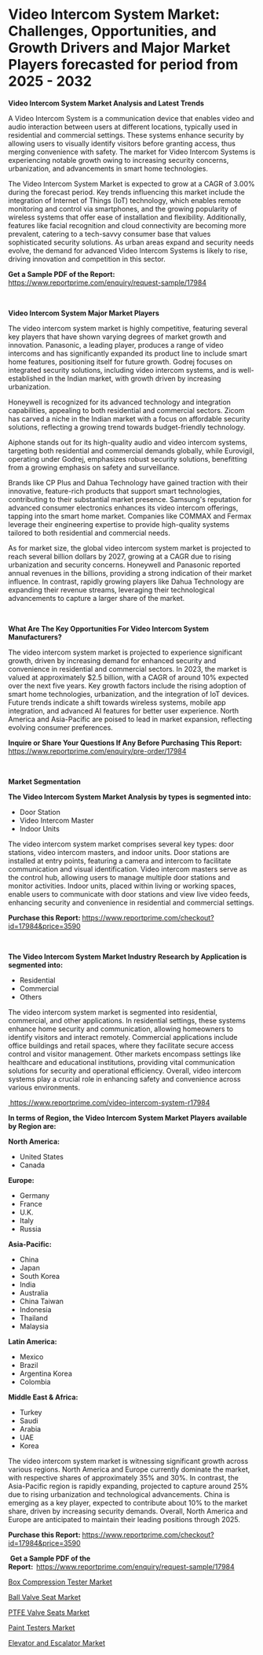 <p><h1>Video Intercom System Market: Challenges, Opportunities, and Growth Drivers and Major Market Players forecasted for period from 2025 - 2032</h1></p><p><strong>Video Intercom System Market Analysis and Latest Trends</strong></p>
<p><p>A Video Intercom System is a communication device that enables video and audio interaction between users at different locations, typically used in residential and commercial settings. These systems enhance security by allowing users to visually identify visitors before granting access, thus merging convenience with safety. The market for Video Intercom Systems is experiencing notable growth owing to increasing security concerns, urbanization, and advancements in smart home technologies.</p><p>The Video Intercom System Market is expected to grow at a CAGR of 3.00% during the forecast period. Key trends influencing this market include the integration of Internet of Things (IoT) technology, which enables remote monitoring and control via smartphones, and the growing popularity of wireless systems that offer ease of installation and flexibility. Additionally, features like facial recognition and cloud connectivity are becoming more prevalent, catering to a tech-savvy consumer base that values sophisticated security solutions. As urban areas expand and security needs evolve, the demand for advanced Video Intercom Systems is likely to rise, driving innovation and competition in this sector.</p></p>
<p><strong>Get a Sample PDF of the Report:&nbsp;</strong> <a href="https://www.reportprime.com/enquiry/request-sample/17984?utm_campaign=3519&utm_medium=2&utm_source=Github&utm_content=ia&utm_term=18032025&utm_id=video-intercom-system">https://www.reportprime.com/enquiry/request-sample/17984</a></p>
<p>&nbsp;</p>
<p><strong>Video Intercom System Major Market Players</strong></p>
<p><p>The video intercom system market is highly competitive, featuring several key players that have shown varying degrees of market growth and innovation. Panasonic, a leading player, produces a range of video intercoms and has significantly expanded its product line to include smart home features, positioning itself for future growth. Godrej focuses on integrated security solutions, including video intercom systems, and is well-established in the Indian market, with growth driven by increasing urbanization.</p><p>Honeywell is recognized for its advanced technology and integration capabilities, appealing to both residential and commercial sectors. Zicom has carved a niche in the Indian market with a focus on affordable security solutions, reflecting a growing trend towards budget-friendly technology.</p><p>Aiphone stands out for its high-quality audio and video intercom systems, targeting both residential and commercial demands globally, while Eurovigil, operating under Godrej, emphasizes robust security solutions, benefitting from a growing emphasis on safety and surveillance.</p><p>Brands like CP Plus and Dahua Technology have gained traction with their innovative, feature-rich products that support smart technologies, contributing to their substantial market presence. Samsung's reputation for advanced consumer electronics enhances its video intercom offerings, tapping into the smart home market. Companies like COMMAX and Fermax leverage their engineering expertise to provide high-quality systems tailored to both residential and commercial needs.</p><p>As for market size, the global video intercom system market is projected to reach several billion dollars by 2027, growing at a CAGR due to rising urbanization and security concerns. Honeywell and Panasonic reported annual revenues in the billions, providing a strong indication of their market influence. In contrast, rapidly growing players like Dahua Technology are expanding their revenue streams, leveraging their technological advancements to capture a larger share of the market.</p></p>
<p>&nbsp;</p>
<p><strong>What Are The Key Opportunities For Video Intercom System Manufacturers?</strong></p>
<p><p>The video intercom system market is projected to experience significant growth, driven by increasing demand for enhanced security and convenience in residential and commercial sectors. In 2023, the market is valued at approximately $2.5 billion, with a CAGR of around 10% expected over the next five years. Key growth factors include the rising adoption of smart home technologies, urbanization, and the integration of IoT devices. Future trends indicate a shift towards wireless systems, mobile app integration, and advanced AI features for better user experience. North America and Asia-Pacific are poised to lead in market expansion, reflecting evolving consumer preferences.</p></p>
<p><strong>Inquire or Share Your Questions If Any Before Purchasing This Report:</strong> <a href="https://www.reportprime.com/enquiry/pre-order/17984?utm_campaign=3519&utm_medium=2&utm_source=Github&utm_content=ia&utm_term=18032025&utm_id=video-intercom-system">https://www.reportprime.com/enquiry/pre-order/17984</a></p>
<p>&nbsp;</p>
<p><strong>Market Segmentation</strong></p>
<p><strong>The Video Intercom System Market Analysis by types is segmented into:</strong></p>
<p><ul><li>Door Station</li><li>Video Intercom Master</li><li>Indoor Units</li></ul></p>
<p><p>The video intercom system market comprises several key types: door stations, video intercom masters, and indoor units. Door stations are installed at entry points, featuring a camera and intercom to facilitate communication and visual identification. Video intercom masters serve as the control hub, allowing users to manage multiple door stations and monitor activities. Indoor units, placed within living or working spaces, enable users to communicate with door stations and view live video feeds, enhancing security and convenience in residential and commercial settings.</p></p>
<p><strong>Purchase this Report:&nbsp;</strong><a href="https://www.reportprime.com/checkout?id=17984&price=3590&utm_campaign=3519&utm_medium=2&utm_source=Github&utm_content=ia&utm_term=18032025&utm_id=video-intercom-system">https://www.reportprime.com/checkout?id=17984&price=3590</a></p>
<p>&nbsp;</p>
<p><strong>The Video Intercom System Market Industry Research by Application is segmented into:</strong></p>
<p><ul><li>Residential</li><li>Commercial</li><li>Others</li></ul></p>
<p><p>The video intercom system market is segmented into residential, commercial, and other applications. In residential settings, these systems enhance home security and communication, allowing homeowners to identify visitors and interact remotely. Commercial applications include office buildings and retail spaces, where they facilitate secure access control and visitor management. Other markets encompass settings like healthcare and educational institutions, providing vital communication solutions for security and operational efficiency. Overall, video intercom systems play a crucial role in enhancing safety and convenience across various environments.</p></p>
<p><a href="https://www.reportprime.com/video-intercom-system-r17984?utm_campaign=3519&utm_medium=2&utm_source=Github&utm_content=ia&utm_term=18032025&utm_id=video-intercom-system">&nbsp;https://www.reportprime.com/video-intercom-system-r17984</a></p>
<p><strong>In terms of Region, the Video Intercom System Market Players available by Region are:</strong></p>
<p>
    <p> <strong> North America: </strong>
        <ul>
            <li>United States</li>
            <li>Canada</li>
        </ul>
        </p> 
    <p> <strong> Europe: </strong>
        <ul>
            <li>Germany</li>
            <li>France</li>
            <li>U.K.</li>
            <li>Italy</li>
            <li>Russia</li>
        </ul>
        </p> 
    <p> <strong> Asia-Pacific: </strong>
        <ul>
            <li>China</li>
            <li>Japan</li>
            <li>South Korea</li>
            <li>India</li>
            <li>Australia</li>
            <li>China Taiwan</li>
            <li>Indonesia</li>
            <li>Thailand</li>
            <li>Malaysia</li>
        </ul>
        </p> 
    <p> <strong> Latin America: </strong>
        <ul>
            <li>Mexico</li>
            <li>Brazil</li>
            <li>Argentina Korea</li>
            <li>Colombia</li>
        </ul>
        </p> 
    <p> <strong> Middle East & Africa: </strong>
        <ul>
            <li>Turkey</li>
            <li>Saudi</li>
            <li>Arabia</li>
            <li>UAE</li>
            <li>Korea</li>
        </ul>
    </p>
    </p>
<p><p>The video intercom system market is witnessing significant growth across various regions. North America and Europe currently dominate the market, with respective shares of approximately 35% and 30%. In contrast, the Asia-Pacific region is rapidly expanding, projected to capture around 25% due to rising urbanization and technological advancements. China is emerging as a key player, expected to contribute about 10% to the market share, driven by increasing security demands. Overall, North America and Europe are anticipated to maintain their leading positions through 2025.</p></p>
<p><strong>Purchase this Report: </strong><a href="https://www.reportprime.com/checkout?id=17984&price=3590&utm_campaign=3519&utm_medium=2&utm_source=Github&utm_content=ia&utm_term=18032025&utm_id=video-intercom-system">https://www.reportprime.com/checkout?id=17984&price=3590</a></p>
<p>&nbsp;<strong>Get a Sample PDF of the Report:&nbsp;&nbsp;</strong><a href="https://www.reportprime.com/enquiry/request-sample/17984?utm_campaign=3519&utm_medium=2&utm_source=Github&utm_content=ia&utm_term=18032025&utm_id=video-intercom-system">https://www.reportprime.com/enquiry/request-sample/17984</a></p>
<p><strong></strong></p>
<p><p><a href="https://www.linkedin.com/pulse/box-compression-tester-market-overview-forecast-2025--o3ffe?utm_campaign=3519&utm_medium=2&utm_source=Github&utm_content=ia&utm_term=18032025&utm_id=video-intercom-system">Box Compression Tester Market</a></p><p><a href="https://www.linkedin.com/pulse/projected-growth-ball-valve-seat-market-from-2025-2032-spoze?utm_campaign=3519&utm_medium=2&utm_source=Github&utm_content=ia&utm_term=18032025&utm_id=video-intercom-system">Ball Valve Seat Market</a></p><p><a href="https://www.linkedin.com/pulse/ptfe-valve-seats-industry-report-examines-recent-innovations-o3aee?utm_campaign=3519&utm_medium=2&utm_source=Github&utm_content=ia&utm_term=18032025&utm_id=video-intercom-system">PTFE Valve Seats Market</a></p><p><a href="https://www.linkedin.com/pulse/market-size-trends-paint-testers-104-cagr-expected-from-2025-fkj7e?utm_campaign=3519&utm_medium=2&utm_source=Github&utm_content=ia&utm_term=18032025&utm_id=video-intercom-system">Paint Testers Market</a></p><p><a href="https://www.linkedin.com/pulse/factors-driving-growth-elevator-escalator-market-projected-o15ue?utm_campaign=3519&utm_medium=2&utm_source=Github&utm_content=ia&utm_term=18032025&utm_id=video-intercom-system">Elevator and Escalator Market</a></p></p>